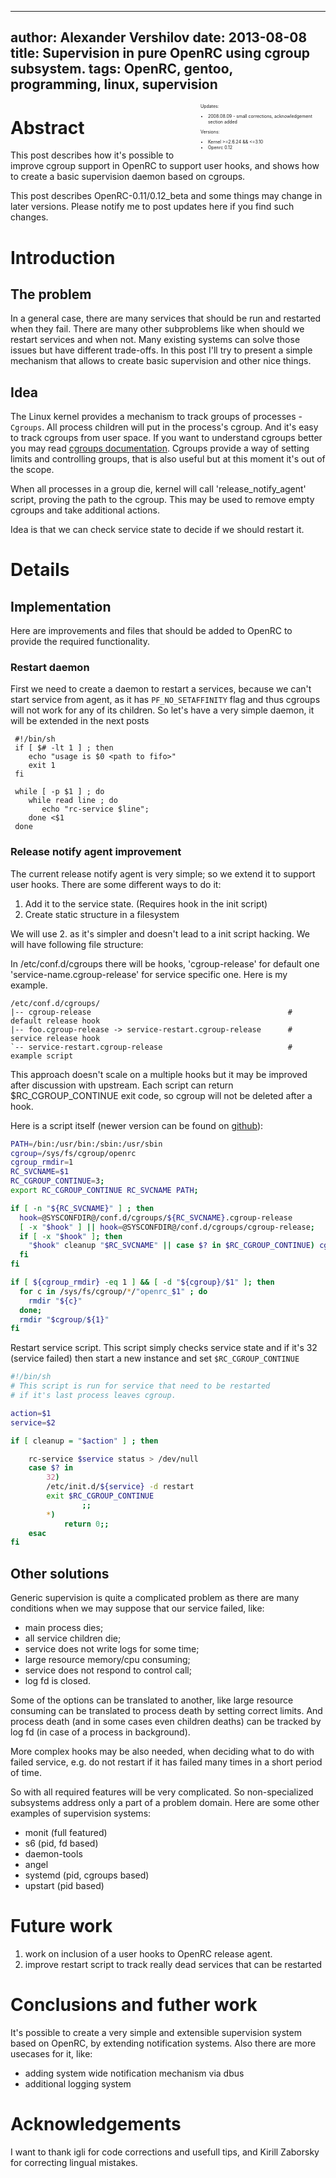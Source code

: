 -----
author: Alexander Vershilov
date:   2013-08-08
title:  Supervision in pure OpenRC using cgroup subsystem.
tags:   OpenRC, gentoo, programming, linux, supervision
-----

<div style="float:right;width:200px;font-size:0.5em;">
  Updates:
    <ul>
      <li> 2008.08.09 - small corrections, acknowledgement section added </li>
    </ul>
  Versions:
    <ul>
      <li> Kernel >=2.6.24 && <=3.10 </li>
      <li> Openrc 0.12 </li>
    </ul>
</div>

# Abstract

This post describes how it's possible to improve cgroup support in OpenRC
to support user hooks, and shows how to create a basic supervision daemon
based on cgroups.

This post describes OpenRC-0.11/0.12_beta and some things may change in 
later versions. Please notify me to post updates here if you find
such changes.

# Introduction

## The problem

In a general case, there are many services that should be run and restarted
when they fail. There are many other subproblems like when should we restart
services and when not. Many existing systems can solve those issues but have
different trade-offs. In this post I'll try to present a simple mechanism
that allows to create basic supervision and other nice things.

## Idea

The Linux kernel provides a mechanism to track groups of processes - `Cgroups`.
All process children will put in the process's cgroup. And it's easy to track 
cgroups from user space. If you want to understand cgroups better you may
read [cgroups documentation](https://www.kernel.org/doc/Documentation/cgroups/cgroups.txt).
Cgroups provide a way of setting limits and controlling groups, that is also
useful but at this moment it's out of the scope.

When all processes in a group die, kernel will call 'release_notify_agent' script, 
proving the path to the cgroup. This may be used to remove empty cgroups and take
additional actions. 

Idea is that we can check service state to decide if we should restart it.

# Details 

## Implementation

Here are improvements and files that should be added to OpenRC to provide 
the required functionality.

### Restart daemon

First we need to create a daemon to restart a services, because we can't 
start service from agent, as it has `PF_NO_SETAFFINITY` flag and thus cgroups
will not work for any of its children. So let's have a very simple daemon, it
will be extended in the next posts

     #!/bin/sh
     if [ $# -lt 1 ] ; then
        echo "usage is $0 <path to fifo>" 
        exit 1
     fi
     
     while [ -p $1 ] ; do 
        while read line ; do
           echo "rc-service $line";
        done <$1
     done

### Release notify agent improvement

The current release notify agent is very simple; so we extend it to support
user hooks. There are some different ways to do it:

  1. Add it to the service state. (Requires hook in the init script)
  2. Create static structure in a filesystem

We will use 2. as it's simpler and doesn't lead to a init script hacking. We will
have following file structure:

In /etc/conf.d/cgroups there will be hooks, 'cgroup-release' for default one
'service-name.cgroup-release' for service specific one. Here is my example.

```
/etc/conf.d/cgroups/
|-- cgroup-release                                            # default release hook
|-- foo.cgroup-release -> service-restart.cgroup-release      # service release hook
`-- service-restart.cgroup-release                            # example script

```
 

This approach doesn't scale on a multiple hooks but it may be improved after discussion
with upstream. Each script can return $RC_CGROUP_CONTINUE exit code, so cgroup will not be
deleted after a hook.

Here is a script itself (newer version can be found on [github](https://github.com/qnikst/openrc/blob/cgroups.release_notification/sh/cgroup-release-agent.sh.in)):

```bash
PATH=/bin:/usr/bin:/sbin:/usr/sbin
cgroup=/sys/fs/cgroup/openrc
cgroup_rmdir=1
RC_SVCNAME=$1
RC_CGROUP_CONTINUE=3; 
export RC_CGROUP_CONTINUE RC_SVCNAME PATH;

if [ -n "${RC_SVCNAME}" ] ; then
  hook=@SYSCONFDIR@/conf.d/cgroups/${RC_SVCNAME}.cgroup-release
  [ -x "$hook" ] || hook=@SYSCONFDIR@/conf.d/cgroups/cgroup-release;
  if [ -x "$hook" ]; then
    "$hook" cleanup "$RC_SVCNAME" || case $? in $RC_CGROUP_CONTINUE) cgroup_rmdir=0;; esac ;
  fi
fi

if [ ${cgroup_rmdir} -eq 1 ] && [ -d "${cgroup}/$1" ]; then
  for c in /sys/fs/cgroup/*/"openrc_$1" ; do
    rmdir "${c}"
  done;
  rmdir "$cgroup/${1}"
fi
```

Restart service script. This script simply checks service state and if it's
32 (service failed) then start a new instance and set `$RC_CGROUP_CONTINUE`


```bash
#!/bin/sh
# This script is run for service that need to be restarted
# if it's last process leaves cgroup.

action=$1
service=$2

if [ cleanup = "$action" ] ; then

    rc-service $service status > /dev/null
    case $? in
        32) 
        /etc/init.d/${service} -d restart
        exit $RC_CGROUP_CONTINUE
                ;;
        *) 
            return 0;;
    esac
fi
```



## Other solutions

Generic supervision is quite a complicated problem as there are many conditions when
we may suppose that our service failed, like:

  * main process dies;
  * all service children die;
  * service does not write logs for some time;
  * large resource memory/cpu consuming;
  * service does not respond to control call;
  * log fd is closed.

Some of the options can be translated to another, like large resource consuming can be
translated to process death by setting correct limits. And process death (and in some
cases even children deaths) can be tracked by log fd 
(in case of a process in background). 

More complex hooks may be also needed, when deciding what to do with failed service,
e.g. do not restart if it has failed many times in a short period of time.

So with all required features will be very complicated. So non-specialized
subsystems address only a part of a problem domain. Here are some other examples of
supervision systems:

  * monit (full featured)
  * s6  (pid, fd based)
  * daemon-tools
  * angel
  * systemd (pid, cgroups based)
  * upstart (pid based)

# Future work

  1. work on inclusion of a user hooks to OpenRC release agent.
  2. improve restart script to track really dead services that can be restarted

# Conclusions and futher work

It's possible to create a very simple and extensible supervision system based on OpenRC, 
by extending notification systems. Also there are more usecases for it, like:

 * adding system wide notification mechanism via dbus
 * additional logging system

# Acknowledgements

I want to thank igli for code corrections and usefull tips, and Kirill Zaborsky for correcting
lingual mistakes.

